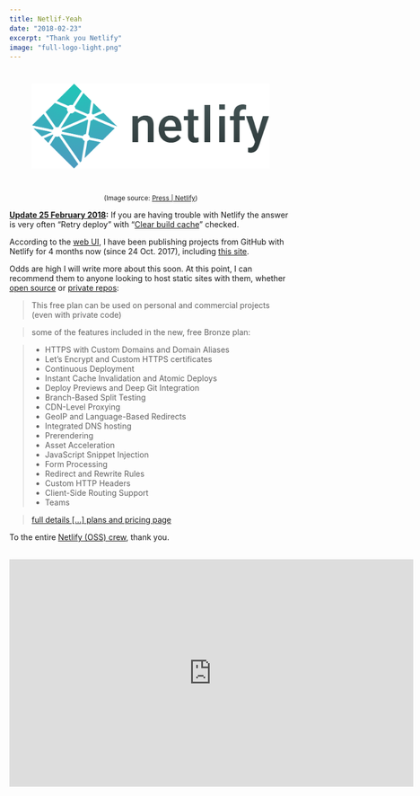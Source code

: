 ```yaml
---
title: Netlif-Yeah
date: "2018-02-23"
excerpt: "Thank you Netlify"
image: "full-logo-light.png"
---
```


<figure style="text-align: center">
  <span  style="display: block; margin: 40px auto">
    <img src="full-logo-light.png"
      alt="Netlify Full Logo Light" />
  </span>
<figcaption>
<small>(Image source: <a href="https://www.netlify.com/press/">Press | Netlify</a>)</small>
</figcaption>
</figure>

<div id="20180225-upd1" class="post-update">

**[Update 25 February 2018](https://twitter.com/rickydelaveaga/status/967778916734615552):** If you are having trouble with Netlify the answer is very often “Retry deploy” with “[Clear build cache](https://www.netlify.com/docs/build-gotchas/#build-cache)” checked.

</div>

According to the [web&nbsp;UI](https://www.netlify.com/docs/), I have been publishing projects from GitHub with Netlify for 4 months now (since 24 Oct. 2017), including [this&nbsp;site](https://github.com/rdela/rdela.com).

Odds are high I will write more about this soon. At this point, I can recommend them to anyone looking to host static sites with them, whether [open&nbsp;source](https://www.netlify.com/open-source/) or [private&nbsp;repos](https://www.netlify.com/blog/2017/06/28/introducing-teams-new-features-and-an-update-to-our-plans/):

> This free plan can be used on personal and commercial projects (even with private&nbsp;code)

> some of the features included in the new, free Bronze&nbsp;plan:

> * HTTPS with Custom Domains and Domain Aliases
> * Let’s Encrypt and Custom HTTPS certificates
> * Continuous Deployment
> * Instant Cache Invalidation and Atomic Deploys
> * Deploy Previews and Deep Git Integration
> * Branch-Based Split Testing
> * CDN-Level Proxying
> * GeoIP and Language-Based Redirects
> * Integrated DNS hosting
> * Prerendering
> * Asset Acceleration
> * JavaScript Snippet Injection
> * Form Processing
> * Redirect and Rewrite Rules
> * Custom HTTP Headers
> * Client-Side Routing Support
> * Teams

> [full details \[…\] plans and pricing&nbsp;page](https://www.netlify.com/pricing/)

To the entire [Netlify (OSS) crew](https://github.com/orgs/netlify/people), thank&nbsp;you.

<br />

<iframe width="720" height="405" src="https://www.youtube.com/embed/6Ptrc2cWRxU?rel=0" frameborder="0" allow="autoplay; encrypted-media" allowfullscreen></iframe>

<br />
